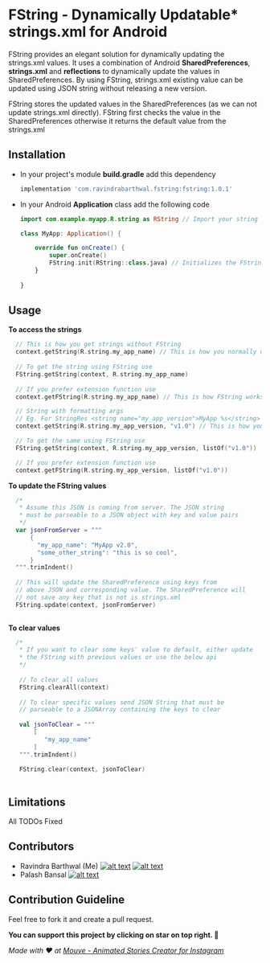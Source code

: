 [1.1]: http://i.imgur.com/wWzX9uB.png (Twitter)
[1.2]: http://i.imgur.com/9I6NRUm.png (GitHub)
[2.1]: https://twitter.com/ravinBarthwal
[2.2]: http://www.github.com/ravindrabarthwal
[3.2]: https://github.com/palashbansal96

# FString - Dynamically Updatable* strings.xml for Android
FString provides an elegant solution for dynamically updating the strings.xml values. It uses a combination of Android **SharedPreferences**, **strings.xml** and **reflections** to dynamically update the values in SharedPreferences. By using FString, strings.xml existing value can be updated using JSON string without releasing a new version.

FString stores the updated values in the SharedPreferences (as we can not update strings.xml directly). FString first checks the value in the SharedPreferences otherwise it returns the default value from the strings.xml

## Installation 
- In your project's module **build.gradle** add this dependency
  ```groovy
  implementation 'com.ravindrabarthwal.fstring:fstring:1.0.1'
  ```
- In your Android **Application** class add the following code 
  ```kotlin
  import com.example.myapp.R.string as RString // Import your string 
  
  class MyApp: Application() {
  
      override fun onCreate() {
          super.onCreate()
          FString.init(RString::class.java) // Initializes the FString
      }
      
  }
  ```
  
## Usage
  **To access the strings**
  ```kotlin
    // This is how you get strings without FString
    context.getString(R.string.my_app_name) // This is how you normally do
    
    // To get the string using FString use
    FString.getString(context, R.string.my_app_name)
    
    // If you prefer extension function use
    context.getFString(R.string.my_app_name) // This is how FString works ;)

    // String with formatting args
    // Eg. For StringRes <string name="my_app_version">MyApp %s</string>
    context.getString(R.string.my_app_version, "v1.0") // This is how you normally use getString with args

    // To get the same using FString use
    FString.getString(context, R.string.my_app_version, listOf("v1.0"))

    // If you prefer extension function use
    context.getFString(R.string.my_app_version, listOf("v1.0"))
  ```
  
  **To update the FString values** 
  ```kotlin
    /*
     * Assume this JSON is coming from server. The JSON string 
     * must be parseable to a JSON object with key and value pairs
     */
    var jsonFromServer = """
        {
          "my_app_name": "MyApp v2.0",
          "some_other_string": "this is so cool",
        }
    """.trimIndent()
    
    // This will update the SharedPreference using keys from
    // above JSON and corresponding value. The SharedPreference will
    // not save any key that is not is strings.xml
    FString.update(context, jsonFromServer) 
    
  ```
  
  **To clear values**
  ```kotlin
    /*
     * If you want to clear some keys' value to default, either update 
     * the FString with previous values or use the below api
     */
     
     // To clear all values
     FString.clearAll(context)
     
     // To clear specific values send JSON String that must be 
     // parseable to a JSONArray containing the keys to clear
     
     val jsonToClear = """
         [
            "my_app_name"
         ]
     """.trimIndent()
     
     FString.clear(context, jsonToClear)
    
  ```
  
## Limitations
All TODOs Fixed
  
## Contributors 
  - Ravindra Barthwal (Me) [![alt text][1.1]][2.1]  [![alt text][1.2]][2.2]
  - Palash Bansal [![alt text][1.2]][3.2]
    
## Contribution Guideline
Feel free to fork it and create a pull request.

**You can support this project by clicking on star on top right. 🙏**


*Made with ❤ at [Mouve - Animated Stories Creator for Instagram](https://mouve.app)*
  
  
  
